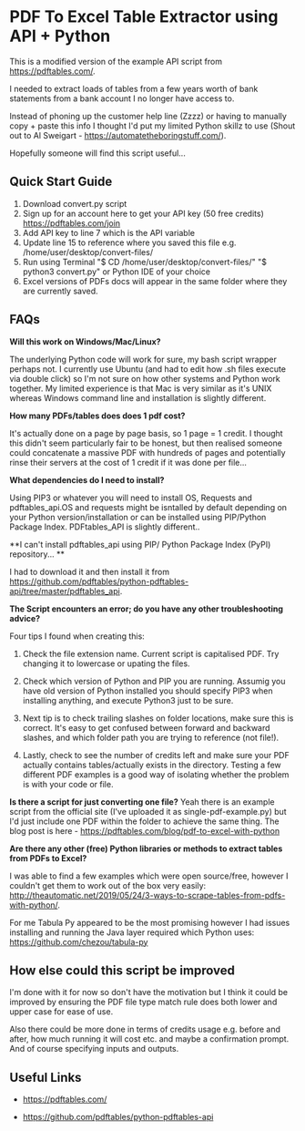 # PDF To Excel Table Extractor using API + Python

This is a modified version of the example API script from  https://pdftables.com/.

I needed to extract loads of tables from a few years worth of bank statements from a bank account I no longer have access to.

Instead of phoning up the customer help line (Zzzz) or having to manually copy + paste this info I thought I'd put my limited Python skillz to use (Shout out to Al Sweigart - https://automatetheboringstuff.com/).

Hopefully someone will find this script useful...

## Quick Start Guide

1. Download convert.py script
2. Sign up for an account here to get your API key (50 free credits) https://pdftables.com/join
3. Add API key to line 7 which is the API variable
4. Update line 15 to reference where you saved this file e.g. /home/user/desktop/convert-files/
5. Run using Terminal "$ CD /home/user/desktop/convert-files/" "$ python3 convert.py" or Python IDE of your choice
6. Excel versions of PDFs docs will appear in the same folder where they are currently saved.

## FAQs

**Will this work on Windows/Mac/Linux?**

The underlying Python code will work for sure, my bash script wrapper perhaps not. I currently use Ubuntu (and had to edit how .sh files execute via double click) so I'm not sure on how other systems and Python work together. My limited experience is that Mac is very similar as it's UNIX whereas Windows command line and installation is slightly different.

**How many PDFs/tables does does 1 pdf cost?**

It's actually done on a page by page basis, so 1 page = 1 credit. I thought this didn't seem particularly fair to be honest, but then realised someone could concatenate a massive PDF with hundreds of pages and potentially rinse their servers at the cost of 1 credit if it was done per file...

**What dependencies do I need to install?**

Using PIP3 or whatever you will need to install OS, Requests and pdftables_api.OS and requests might be isntalled by default depending on your Python version/installation or can be installed using PIP/Python Package Index. PDFtables_API is slightly different..

**I can't install pdftables_api using PIP/ Python Package Index (PyPI) repository... **

 I had to download it and then install it from https://github.com/pdftables/python-pdftables-api/tree/master/pdftables_api.

**The Script encounters an error; do you have any other troubleshooting advice?**

Four tips I found when creating this:

1. Check the file extension name. Current script is capitalised PDF. Try changing it to lowercase or upating the files.

2. Check which version of Python and PIP you are running. Assumig you have old version of Python installed you should specify PIP3 when installing anything, and execute Python3 just to be sure. 

3. Next tip is to check trailing slashes on folder locations, make sure this is correct. It's easy to get confused between forward and backward slashes, and which folder path you are trying to reference (not file!).

4. Lastly, check to see the number of credits left and make sure your PDF actually contains tables/actually exists in the directory. Testing a few different PDF examples is a good way of isolating whether the problem is with your code or file.

**Is there a script for just converting one file?**
Yeah there is an example script from the official site (I've uploaded it as single-pdf-example.py) but I'd just include one PDF within the folder to achieve the same thing. The blog post is here - https://pdftables.com/blog/pdf-to-excel-with-python

**Are there any other (free) Python libraries or methods to extract tables from PDFs to Excel?**

I was able to find a few examples which were open source/free, however I couldn't get them to work out of the box very easily: http://theautomatic.net/2019/05/24/3-ways-to-scrape-tables-from-pdfs-with-python/. 

For me Tabula Py appeared to be the most promising however I had issues installing and running the Java layer required which Python uses: https://github.com/chezou/tabula-py

## How else could this script be improved

I'm done with it for now so don't have the motivation but I think it could be improved by ensuring the PDF file type match rule does both lower and upper case for ease of use.

Also there could be more done in terms of credits usage e.g. before and after, how much running it will cost etc. and maybe a confirmation prompt. And of course specifying inputs and outputs.

## Useful Links

- https://pdftables.com/ 

- https://github.com/pdftables/python-pdftables-api 
